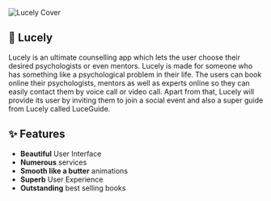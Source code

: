 ![Lucely Cover](https://user-images.githubusercontent.com/74099030/223321953-69440be2-ca35-4d3f-91ab-98cf2c07bcf6.jpg)

## 🙂 Lucely
Lucely is an ultimate counselling app which lets the user choose their desired psychologists or even mentors. Lucely is made for someone who has something like a psychological problem in their life. The users can book online their psychologists, mentors as well as experts online so they can easily contact them by voice call or video call. Apart from that, Lucely will provide its user by inviting them to join a social event and also a super guide from Lucely called LuceGuide.

## ✨ Features

- **Beautiful** User Interface
- **Numerous** services
- **Smooth like a butter** animations
- **Superb** User Experience
- **Outstanding** best selling books
